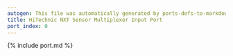 ```yaml
---
autogen: This file was automatically generated by ports-defs-to-markdown.py
title: HiTechnic NXT Sensor Multiplexer Input Port
port_index: 0
---
```


{% include port.md %}
